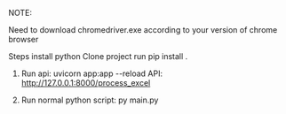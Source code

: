 NOTE:

Need to download chromedriver.exe according to your version of chrome browser

Steps
install python
Clone project
run pip install .

1. Run api: uvicorn app:app --reload
   API: http://127.0.0.1:8000/process_excel
   
3. Run normal python script: py main.py
